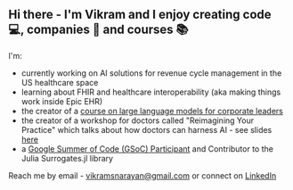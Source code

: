 ## Hi there - I'm Vikram and I enjoy creating code 💻, companies 🏢 and courses 📚

<!--
**vikram-s-narayan/vikram-s-narayan** is a ✨ _special_ ✨ repository because its `README.md` (this file) appears on your GitHub profile.

Here are some ideas to get you started:

- 🔭 I’m currently working on ...
- 🌱 I’m currently learning ...
- 👯 I’m looking to collaborate on ...
- 🤔 I’m looking for help with ...
- 💬 Ask me about ...
- 📫 How to reach me: ...
- 😄 Pronouns: ...
- ⚡ Fun fact: ...
-->
I'm:
- currently working on AI solutions for revenue cycle management in the US healthcare space 
- learning about FHIR and healthcare interoperability (aka making things work inside Epic EHR)
- the creator of a [course on large language models for corporate leaders](https://learn.ascendusai.com/)
- the creator of a workshop for doctors called "Reimagining Your Practice" which talks about how doctors can harness AI - see slides [here]([url](https://github.com/vikram-s-narayan/vikram-s-narayan/blob/main/ReimaginingYourPractice.pdf))
- a [Google Summer of Code (GSoC) Participant]([url](https://gist.github.com/vikram-s-narayan/01943ad8c52fe35f09d0749acd9ca11a)) and Contributor to the Julia Surrogates.jl library


Reach me by email - [vikramsnarayan@gmail.com](vikramsnarayan@gmail.com) or connect on [LinkedIn]([url](https://www.linkedin.com/in/vikramadityanarayan/))
